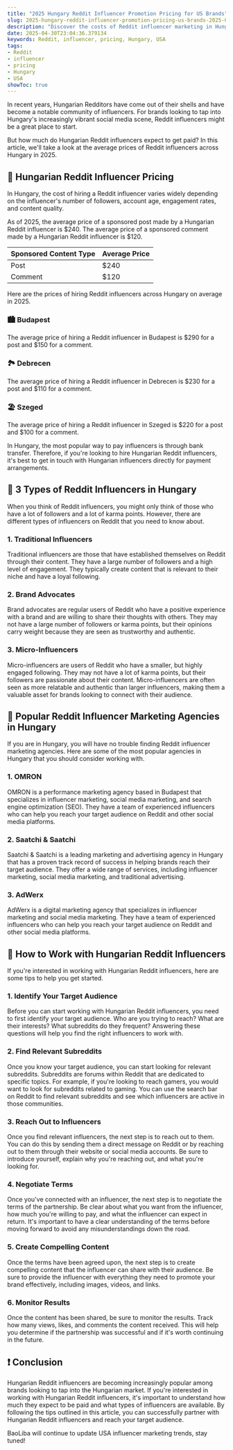 ```yaml
---
title: "2025 Hungary Reddit Influencer Promotion Pricing for US Brands"
slug: 2025-hungary-reddit-influencer-promotion-pricing-us-brands-2025-04-30
description: "Discover the costs of Reddit influencer marketing in Hungary for US brands and the most suitable influencers to work with."
date: 2025-04-30T23:04:36.379134
keywords: Reddit, influencer, pricing, Hungary, USA
tags:
- Reddit
- influencer
- pricing
- Hungary
- USA
showToc: true
---
```


In recent years, Hungarian Redditors have come out of their shells and have become a notable community of influencers. For brands looking to tap into Hungary's increasingly vibrant social media scene, Reddit influencers might be a great place to start. 

But how much do Hungarian Reddit influencers expect to get paid? In this article, we'll take a look at the average prices of Reddit influencers across Hungary in 2025.

## 🏦 Hungarian Reddit Influencer Pricing

In Hungary, the cost of hiring a Reddit influencer varies widely depending on the influencer's number of followers, account age, engagement rates, and content quality.

As of 2025, the average price of a sponsored post made by a Hungarian Reddit influencer is $240. The average price of a sponsored comment made by a Hungarian Reddit influencer is $120.

| Sponsored Content Type | Average Price |
|------------------------|---------------|
| Post                   | $240          |
| Comment                | $120          |

Here are the prices of hiring Reddit influencers across Hungary on average in 2025.

### 🏙️ Budapest

The average price of hiring a Reddit influencer in Budapest is $290 for a post and $150 for a comment.

### 🏞️ Debrecen

The average price of hiring a Reddit influencer in Debrecen is $230 for a post and $110 for a comment.

### 🏖️ Szeged

The average price of hiring a Reddit influencer in Szeged is $220 for a post and $100 for a comment.

In Hungary, the most popular way to pay influencers is through bank transfer. Therefore, if you're looking to hire Hungarian Reddit influencers, it's best to get in touch with Hungarian influencers directly for payment arrangements.

## 📢 3 Types of Reddit Influencers in Hungary

When you think of Reddit influencers, you might only think of those who have a lot of followers and a lot of karma points. However, there are different types of influencers on Reddit that you need to know about.

### 1. Traditional Influencers

Traditional influencers are those that have established themselves on Reddit through their content. They have a large number of followers and a high level of engagement. They typically create content that is relevant to their niche and have a loyal following.

### 2. Brand Advocates

Brand advocates are regular users of Reddit who have a positive experience with a brand and are willing to share their thoughts with others. They may not have a large number of followers or karma points, but their opinions carry weight because they are seen as trustworthy and authentic.

### 3. Micro-Influencers

Micro-influencers are users of Reddit who have a smaller, but highly engaged following. They may not have a lot of karma points, but their followers are passionate about their content. Micro-influencers are often seen as more relatable and authentic than larger influencers, making them a valuable asset for brands looking to connect with their audience.

## 📢 Popular Reddit Influencer Marketing Agencies in Hungary

If you are in Hungary, you will have no trouble finding Reddit influencer marketing agencies. Here are some of the most popular agencies in Hungary that you should consider working with.

### 1. OMRON

OMRON is a performance marketing agency based in Budapest that specializes in influencer marketing, social media marketing, and search engine optimization (SEO). They have a team of experienced influencers who can help you reach your target audience on Reddit and other social media platforms.

### 2. Saatchi & Saatchi

Saatchi & Saatchi is a leading marketing and advertising agency in Hungary that has a proven track record of success in helping brands reach their target audience. They offer a wide range of services, including influencer marketing, social media marketing, and traditional advertising.

### 3. AdWerx

AdWerx is a digital marketing agency that specializes in influencer marketing and social media marketing. They have a team of experienced influencers who can help you reach your target audience on Reddit and other social media platforms.

## 📢 How to Work with Hungarian Reddit Influencers

If you're interested in working with Hungarian Reddit influencers, here are some tips to help you get started.

### 1. Identify Your Target Audience

Before you can start working with Hungarian Reddit influencers, you need to first identify your target audience. Who are you trying to reach? What are their interests? What subreddits do they frequent? Answering these questions will help you find the right influencers to work with.

### 2. Find Relevant Subreddits

Once you know your target audience, you can start looking for relevant subreddits. Subreddits are forums within Reddit that are dedicated to specific topics. For example, if you're looking to reach gamers, you would want to look for subreddits related to gaming. You can use the search bar on Reddit to find relevant subreddits and see which influencers are active in those communities.

### 3. Reach Out to Influencers

Once you find relevant influencers, the next step is to reach out to them. You can do this by sending them a direct message on Reddit or by reaching out to them through their website or social media accounts. Be sure to introduce yourself, explain why you're reaching out, and what you're looking for.

### 4. Negotiate Terms

Once you've connected with an influencer, the next step is to negotiate the terms of the partnership. Be clear about what you want from the influencer, how much you're willing to pay, and what the influencer can expect in return. It's important to have a clear understanding of the terms before moving forward to avoid any misunderstandings down the road.

### 5. Create Compelling Content

Once the terms have been agreed upon, the next step is to create compelling content that the influencer can share with their audience. Be sure to provide the influencer with everything they need to promote your brand effectively, including images, videos, and links.

### 6. Monitor Results

Once the content has been shared, be sure to monitor the results. Track how many views, likes, and comments the content received. This will help you determine if the partnership was successful and if it's worth continuing in the future.

## ❗ Conclusion

Hungarian Reddit influencers are becoming increasingly popular among brands looking to tap into the Hungarian market. If you're interested in working with Hungarian Reddit influencers, it's important to understand how much they expect to be paid and what types of influencers are available. By following the tips outlined in this article, you can successfully partner with Hungarian Reddit influencers and reach your target audience.

BaoLiba will continue to update USA influencer marketing trends, stay tuned!